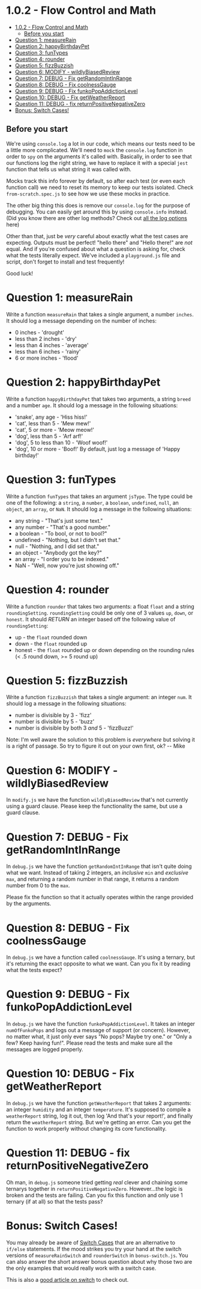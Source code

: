 # 1.0.2 - Flow Control and Math

- [1.0.2 - Flow Control and Math](#102---flow-control-and-math)
  - [Before you start](#before-you-start)
- [Question 1: measureRain](#question-1-measurerain)
- [Question 2: happyBirthdayPet](#question-2-happybirthdaypet)
- [Question 3: funTypes](#question-3-funtypes)
- [Question 4: rounder](#question-4-rounder)
- [Question 5: fizzBuzzish](#question-5-fizzbuzzish)
- [Question 6: MODIFY - wildlyBiasedReview](#question-6-modify---wildlybiasedreview)
- [Question 7: DEBUG - Fix getRandomIntInRange](#question-7-debug---fix-getrandomintinrange)
- [Question 8: DEBUG - Fix coolnessGauge](#question-8-debug---fix-coolnessgauge)
- [Question 9: DEBUG - Fix funkoPopAddictionLevel](#question-9-debug---fix-funkopopaddictionlevel)
- [Question 10: DEBUG - Fix getWeatherReport](#question-10-debug---fix-getweatherreport)
- [Question 11: DEBUG - fix returnPositiveNegativeZero](#question-11-debug---fix-returnpositivenegativezero)
- [Bonus: Switch Cases!](#bonus-switch-cases)

## Before you start
We're using `console.log` a lot in our code, which means our tests need to be a little more complicated. We'll need to `mock` the `console.log` function in order to `spy` on the arguments it's called with. Basically, in order to see that our functions log the right string, we have to replace it with a special `jest` function that tells us what string it was called with.

Mocks track this info forever by default, so after each test (or even each function call) we need to reset its memory to keep our tests isolated. Check `from-scratch.spec.js` to see how we use these mocks in practice.

The other big thing this does is remove our `console.log` for the purpose of debugging. You can easily get around this by using `console.info` instead. (Did you know there are other log methods? Check out [all the log options](https://www.syncfusion.com/blogs/post/11-console-methods-in-javascript-for-effective-debugging.aspx) here)

Other than that, just be *very* careful about exactly what the test cases are expecting. Outputs must be perfect! "hello there" and "Hello there!" are *not* equal. And if you're confused about what a question is asking for, check what the tests literally expect. We've included a `playground.js` file and script, don't forget to install and test frequently!

Good luck!

# Question 1: measureRain
Write a function `measureRain` that takes a single argument, a number `inches`. It should log a message depending on the number of inches:
- 0 inches - 'drought'
- less than 2 inches - 'dry'
- less than 4 inches - 'average'
- less than 6 inches - 'rainy'
- 6 or more inches  - 'flood'

# Question 2: happyBirthdayPet
Write a function `happyBirthdayPet` that takes two arguments, a string `breed` and a number `age`. It should log a message in the following situations:
- 'snake', any age - 'Hiss hiss!'
- 'cat', less than 5 - 'Mew mew!'
- 'cat', 5 or more - 'Meow meow!'
- 'dog', less than 5 - 'Arf arf!'
- 'dog', 5 to less than 10 - 'Woof woof!'
- 'dog', 10 or more - 'Boof!'
By default, just log a message of 'Happy birthday!'

# Question 3: funTypes
Write a function `funTypes` that takes an argument `jsType`. The type could be one of the following: a `string`, a `number`, a `boolean`, `undefined`, `null`, an `object`, an `array`, or `NaN`. It should log a message in the following situations:

- any string - "That's just some text."
- any number - "That's a good number."
- a boolean - "To bool, or not to bool?"
- undefined - "Nothing, but I didn't set that."
- null - "Nothing, and I did set that."
- an object - "Anybody got the key?"
- an array - "I order you to be indexed."
- NaN - "Well, now you're just showing off."

# Question 4: rounder
Write a function `rounder` that takes two arguments: a float `float` and a string `roundingSetting`. `roundingSetting` could be only one of 3 values `up`, `down`, or `honest`. It should *RETURN* an integer based off the following value of `roundingSetting`:
- up - the `float` rounded down
- down - the `float` rounded up
- honest - the `float` rounded up or down depending on the rounding rules (< .5 round down, >= 5 round up)

# Question 5: fizzBuzzish
Write a function `fizzBuzzish` that takes a single argument: an integer `num`. It should log a message in the following situations:

- number is divisible by 3 - 'fizz'
- number is divisible by 5 - 'buzz'
- number is divisible by both 3 *and* 5 - 'fizzBuzz!'

Note: I'm well aware the solution to this problem is *everywhere* but solving it is a right of passage. So try to figure it out on your own first, ok? -- Mike

# Question 6: MODIFY - wildlyBiasedReview
In `modify.js` we have the function `wildlyBiasedReview` that's not currently using a guard clause. Please keep the functionality the same, but use a guard clause.

# Question 7: DEBUG - Fix getRandomIntInRange
In `debug.js` we have the function `getRandomIntInRange` that isn't quite doing what we want. Instead of taking 2 integers, an *inclusive* `min` and *exclusive* `max`, and returning a random number in that range, it returns a random number from 0 to the `max`.

Please fix the function so that it actually operates within the range provided by the arguments.

# Question 8: DEBUG - Fix coolnessGauge
In `debug.js` we have a function called `coolnessGauge`. It's using a ternary, but it's returning the exact opposite to what we want. Can you fix it by reading what the tests expect?

# Question 9: DEBUG - Fix funkoPopAddictionLevel
In `debug.js` we have the function `funkoPopAddictionLevel`. It takes an integer `numOfFunkoPops` and logs out a message of support (or concern). However, no matter what, it just only ever says "No pops? Maybe try one." or "Only a few? Keep having fun!". Please read the tests and make sure all the messages are logged properly.

# Question 10: DEBUG - Fix getWeatherReport
In `debug.js` we have the function `getWeatherReport` that takes 2 arguments: an integer `humidity` and an integer `temperature`. It's supposed to compile a `weatherReport` string, log it out, then log 'And that's your report!', and finally return the `weatherReport` string. But we're getting an error. Can you get the function to work properly without changing its core functionality.


# Question 11: DEBUG - fix returnPositiveNegativeZero
Oh man, in `debug.js` someone tried getting *real* clever and chaining some ternarys together in `returnPositiveNegativeZero`. However...the logic is broken and the tests are failing. Can you fix this function and only use 1 ternary (if at all) so that the tests pass?

# Bonus: Switch Cases!
You may already be aware of [Switch Cases](https://www.w3schools.com/js/js_switch.asp) that are an alternative to `if/else` statements. If the mood strikes you try your hand at the switch versions of `measureRainSwitch` and `rounderSwitch` in `bonus-switch.js`. You can also answer the short answer bonus question about why those two are the only examples that would really work with a switch case.

This is also a [good article on switch](https://javascript.info/switch) to check out.